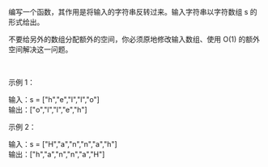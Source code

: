 编写一个函数，其作用是将输入的字符串反转过来。输入字符串以字符数组 s 的形式给出。  

不要给另外的数组分配额外的空间，你必须原地修改输入数组、使用 O(1) 的额外空间解决这一问题。  

 

示例 1：  

输入：s = ["h","e","l","l","o"]  
输出：["o","l","l","e","h"]  

示例 2：  

输入：s = ["H","a","n","n","a","h"]  
输出：["h","a","n","n","a","H"]  
 